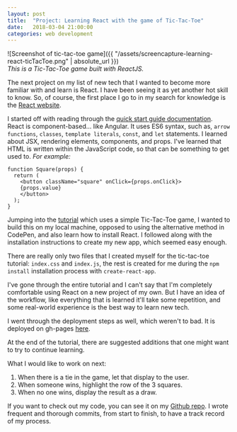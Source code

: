 ```yaml
---
layout: post
title:  "Project: Learning React with the game of Tic-Tac-Toe"
date:   2018-03-04 21:00:00
categories: web development
---
```


![Screenshot of tic-tac-toe game]({{ "/assets/screencapture-learning-react-ticTacToe.png" | absolute_url }}) <br>
*This is a Tic-Tac-Toe game built with ReactJS.*

The next project on my list of new tech that I wanted to become more familiar with and learn is React. I have been seeing it as yet another hot skill to know. So, of course, the first place I go to in my search for knowledge is the [React website][react-site].

I started off with reading through the [quick start guide documentation][hello-world]. React is component-based... like Angular. It uses ES6 syntax, such as, `arrow functions`, `classes`, `template literals`, `const`, and `let` statements. I learned about JSX, rendering elements, components, and props. I've learned that HTML is written within the JavaScript code, so that can be something to get used to. *For example:*
```
function Square(props) {
  return (
    <button className="square" onClick={props.onClick}>
    {props.value}
    </button>
  );
}
```

Jumping into the [tutorial][react-tutorial] which uses a simple Tic-Tac-Toe game, I wanted to build this on my local machine, opposed to using the alternative method in CodePen, and also learn how to install React. I followed along with the installation instructions to create my new app, which seemed easy enough.

There are really only two files that I created myself for the tic-tac-toe tutorial: `index.css` and `index.js`, the rest is created for me during the `npm install` installation process with `create-react-app`.

I've gone through the entire tutorial and I can't say that I'm completely comfortable using React on a new project of my own. But I have an idea of the workflow, like everything that is learned it'll take some repetition, and some real-world experience is the best way to learn new tech.

I went through the deployment steps as well, which weren't to bad. It is deployed on gh-pages [here][deployed-game].

At the end of the tutorial, there are suggested additions that one might want to try to continue learning.

What I would like to work on next:
1. When there is a tie in the game, let that display to the user.
2. When someone wins, highlight the row of the 3 squares.
3. When no one wins, display the result as a draw.

If you want to check out my code, you can see it on my [Github repo][github-repo]. I wrote frequent and thorough commits, from start to finish, to have a track record of my process.

[react-site]: https://reactjs.org/
[hello-world]: https://reactjs.org/docs/hello-world.html
[react-tutorial]: https://reactjs.org/tutorial/tutorial.html
[deployed-game]: https://aliciapflaumer.github.io/learning-react/
[github-repo]: https://github.com/aliciapflaumer/learning-react
